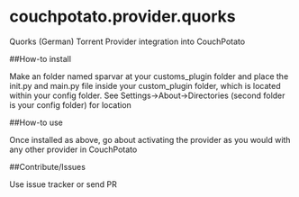 couchpotato.provider.quorks
===========================

Quorks (German) Torrent Provider integration into CouchPotato

##How-to install

Make an folder named sparvar at your customs_plugin folder and place the init.py and main.py file inside your custom_plugin folder, which is located within your config folder. See Settings->About->Directories (second folder is your config folder) for location

##How-to use

Once installed as above, go about activating the provider as you would with any other provider in CouchPotato

##Contribute/Issues

Use issue tracker or send PR

